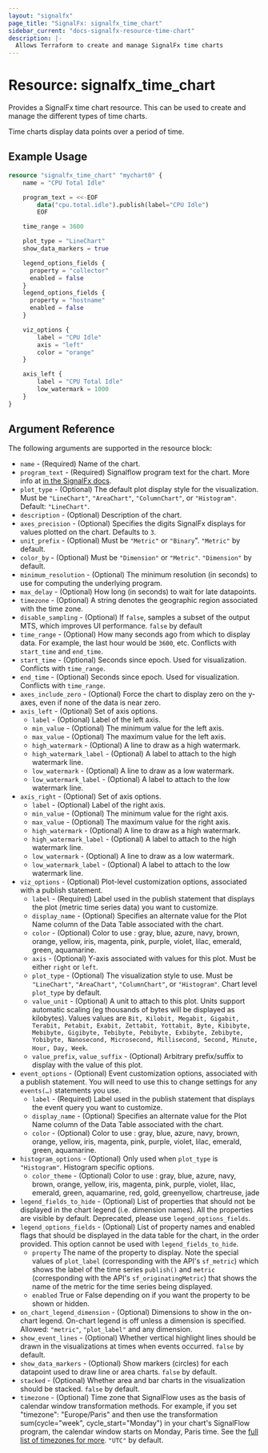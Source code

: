 ```yaml
---
layout: "signalfx"
page_title: "SignalFx: signalfx_time_chart"
sidebar_current: "docs-signalfx-resource-time-chart"
description: |-
  Allows Terraform to create and manage SignalFx time charts
---
```


# Resource: signalfx_time_chart

Provides a SignalFx time chart resource. This can be used to create and manage the different types of time charts.

Time charts display data points over a period of time.

## Example Usage

```terraform
resource "signalfx_time_chart" "mychart0" {
    name = "CPU Total Idle"

    program_text = <<-EOF
        data("cpu.total.idle").publish(label="CPU Idle")
        EOF

    time_range = 3600

    plot_type = "LineChart"
    show_data_markers = true

    legend_options_fields {
      property = "collector"
      enabled = false
    }
    legend_options_fields {
      property = "hostname"
      enabled = false
    }

    viz_options {
        label = "CPU Idle"
        axis = "left"
        color = "orange"
    }

    axis_left {
        label = "CPU Total Idle"
        low_watermark = 1000
    }
}
```

## Argument Reference

The following arguments are supported in the resource block:

* `name` - (Required) Name of the chart.
* `program_text` - (Required) Signalflow program text for the chart. More info at [in the SignalFx docs](https://developers.signalfx.com/signalflow_analytics/signalflow_overview.html#_signalflow_programming_language).
* `plot_type` - (Optional) The default plot display style for the visualization. Must be `"LineChart"`, `"AreaChart"`, `"ColumnChart"`, or `"Histogram"`. Default: `"LineChart"`.
* `description` - (Optional) Description of the chart.
* `axes_precision` - (Optional) Specifies the digits SignalFx displays for values plotted on the chart. Defaults to `3`.
* `unit_prefix` - (Optional) Must be `"Metric"` or `"Binary`". `"Metric"` by default.
* `color_by` - (Optional) Must be `"Dimension"` or `"Metric"`. `"Dimension"` by default.
* `minimum_resolution` - (Optional) The minimum resolution (in seconds) to use for computing the underlying program.
* `max_delay` - (Optional) How long (in seconds) to wait for late datapoints.
* `timezone` - (Optional) A string denotes the geographic region associated with the time zone.
* `disable_sampling` - (Optional) If `false`, samples a subset of the output MTS, which improves UI performance. `false` by default
* `time_range` - (Optional) How many seconds ago from which to display data. For example, the last hour would be `3600`, etc. Conflicts with `start_time` and `end_time`.
* `start_time` - (Optional) Seconds since epoch. Used for visualization. Conflicts with `time_range`.
* `end_time` - (Optional) Seconds since epoch. Used for visualization. Conflicts with `time_range`.
* `axes_include_zero` - (Optional) Force the chart to display zero on the y-axes, even if none of the data is near zero.
* `axis_left` - (Optional) Set of axis options.
    * `label` - (Optional) Label of the left axis.
    * `min_value` - (Optional) The minimum value for the left axis.
    * `max_value` - (Optional) The maximum value for the left axis.
    * `high_watermark` - (Optional) A line to draw as a high watermark.
    * `high_watermark_label` - (Optional) A label to attach to the high watermark line.
    * `low_watermark`  - (Optional) A line to draw as a low watermark.
    * `low_watermark_label` - (Optional) A label to attach to the low watermark line.
* `axis_right` - (Optional) Set of axis options.
    * `label` - (Optional) Label of the right axis.
    * `min_value` - (Optional) The minimum value for the right axis.
    * `max_value` - (Optional) The maximum value for the right axis.
    * `high_watermark` - (Optional) A line to draw as a high watermark.
    * `high_watermark_label` - (Optional) A label to attach to the high watermark line.
    * `low_watermark`  - (Optional) A line to draw as a low watermark.
    * `low_watermark_label` - (Optional) A label to attach to the low watermark line.
* `viz_options` - (Optional) Plot-level customization options, associated with a publish statement.
    * `label` - (Required) Label used in the publish statement that displays the plot (metric time series data) you want to customize.
    * `display_name` - (Optional) Specifies an alternate value for the Plot Name column of the Data Table associated with the chart.
    * `color` - (Optional) Color to use : gray, blue, azure, navy, brown, orange, yellow, iris, magenta, pink, purple, violet, lilac, emerald, green, aquamarine.
    * `axis` - (Optional) Y-axis associated with values for this plot. Must be either `right` or `left`.
    * `plot_type` - (Optional) The visualization style to use. Must be `"LineChart"`, `"AreaChart"`, `"ColumnChart"`, or `"Histogram"`. Chart level `plot_type` by default.
    * `value_unit` - (Optional) A unit to attach to this plot. Units support automatic scaling (eg thousands of bytes will be displayed as kilobytes). Values values are `Bit, Kilobit, Megabit, Gigabit, Terabit, Petabit, Exabit, Zettabit, Yottabit, Byte, Kibibyte, Mebibyte, Gigibyte, Tebibyte, Pebibyte, Exbibyte, Zebibyte, Yobibyte, Nanosecond, Microsecond, Millisecond, Second, Minute, Hour, Day, Week`.
    * `value_prefix`, `value_suffix` - (Optional) Arbitrary prefix/suffix to display with the value of this plot.
* `event_options` - (Optional) Event customization options, associated with a publish statement. You will need to use this to change settings for any `events(…)` statements you use.
    * `label` - (Required) Label used in the publish statement that displays the event query you want to customize.
    * `display_name` - (Optional) Specifies an alternate value for the Plot Name column of the Data Table associated with the chart.
    * `color` - (Optional) Color to use : gray, blue, azure, navy, brown, orange, yellow, iris, magenta, pink, purple, violet, lilac, emerald, green, aquamarine.
* `histogram_options` - (Optional) Only used when `plot_type` is `"Histogram"`. Histogram specific options.
    * `color_theme` - (Optional) Color to use : gray, blue, azure, navy, brown, orange, yellow, iris, magenta, pink, purple, violet, lilac, emerald, green, aquamarine, red, gold, greenyellow, chartreuse, jade
* `legend_fields_to_hide` - (Optional) List of properties that should not be displayed in the chart legend (i.e. dimension names). All the properties are visible by default. Deprecated, please use `legend_options_fields`.
* `legend_options_fields` - (Optional) List of property names and enabled flags that should be displayed in the data table for the chart, in the order provided. This option cannot be used with `legend_fields_to_hide`.
    * `property` The name of the property to display. Note the special values of `plot_label` (corresponding with the API's `sf_metric`) which shows the label of the time series `publish()` and `metric` (corresponding with the API's `sf_originatingMetric`) that shows the name of the metric for the time series being displayed.
    * `enabled` True or False depending on if you want the property to be shown or hidden.
* `on_chart_legend_dimension` - (Optional) Dimensions to show in the on-chart legend. On-chart legend is off unless a dimension is specified. Allowed: `"metric"`, `"plot_label"` and any dimension.
* `show_event_lines` - (Optional) Whether vertical highlight lines should be drawn in the visualizations at times when events occurred. `false` by default.
* `show_data_markers` - (Optional) Show markers (circles) for each datapoint used to draw line or area charts. `false` by default.
* `stacked` - (Optional) Whether area and bar charts in the visualization should be stacked. `false` by default.
* `timezone` - (Optional) Time zone that SignalFlow uses as the basis of calendar window transformation methods. For example, if you set "timezone": "Europe/Paris" and then use the transformation sum(cycle="week", cycle_start="Monday") in your chart's SignalFlow program, the calendar window starts on Monday, Paris time. See the [full list of timezones for more](https://developers.signalfx.com/signalflow_analytics/signalflow_overview.html#_supported_signalflow_time_zones). `"UTC"` by default.
